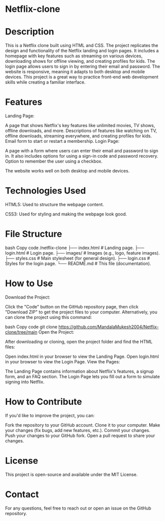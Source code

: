 # Netflix-clone
# Description
This is a Netflix clone built using HTML and CSS. The project replicates the design and functionality of the Netflix landing and login pages. It includes a homepage with key features such as streaming on various devices, downloading shows for offline viewing, and creating profiles for kids. The login page allows users to sign in by entering their email and password. The website is responsive, meaning it adapts to both desktop and mobile devices. This project is a great way to practice front-end web development skills while creating a familiar interface.

# Features
Landing Page:

A page that shows Netflix's key features like unlimited movies, TV shows, offline downloads, and more.
Descriptions of features like watching on TV, offline downloads, streaming everywhere, and creating profiles for kids.
Email form to start or restart a membership.
Login Page:

A page with a form where users can enter their email and password to sign in. It also includes options for using a sign-in code and password recovery.
Option to remember the user using a checkbox.

The website works well on both desktop and mobile devices.
# Technologies Used
HTML5: Used to structure the webpage content.

CSS3: Used for styling and making the webpage look good.

# File Structure
bash
Copy code
/netflix-clone
├── index.html                # Landing page.
├── login.html                # Login page.
├── images/                   # Images (e.g., logo, feature images).
├── styles.css                # Main stylesheet (for general design).
├── login.css                 # Styles for the login page.
└── README.md                 # This file (documentation).
# How to Use
Download the Project:

Click the "Code" button on the GitHub repository page, then click "Download ZIP" to get the project files to your computer. Alternatively, you can clone the project using this command:

bash
Copy code
git clone https://github.com/MandalaMukesh2004/Netflix-clone/tree/main
Open the Project:

After downloading or cloning, open the project folder and find the HTML files:

Open index.html in your browser to view the Landing Page.
Open login.html in your browser to view the Login Page.
View the Pages:

The Landing Page contains information about Netflix's features, a signup form, and an FAQ section.
The Login Page lets you fill out a form to simulate signing into Netflix.
# How to Contribute
If you'd like to improve the project, you can:

Fork the repository to your GitHub account.
Clone it to your computer.
Make your changes (fix bugs, add new features, etc.).
Commit your changes.
Push your changes to your GitHub fork.
Open a pull request to share your changes.
# License
This project is open-source and available under the MIT License.

# Contact
For any questions, feel free to reach out or open an issue on the GitHub repository.


